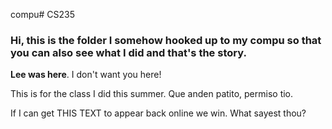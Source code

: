 compu# CS235
### Hi, this is the folder I somehow hooked up to my compu so that you can also see what I did and that's the story.

**Lee was here**. I don't want you here!

This is for the class I did this summer. Que anden patito, permiso tio.

If I can get THIS TEXT to appear back online we win. What sayest thou?
